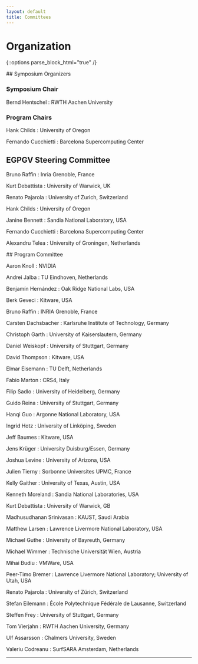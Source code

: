 ```yaml
---
layout: default
title: Committees
---
```


# Organization

{::options parse_block_html="true" /}

<div class="left">
## Symposium Organizers

### Symposium Chair

Bernd Hentschel
: RWTH Aachen University

### Program Chairs

Hank Childs
: University of Oregon

Fernando Cucchietti
: Barcelona Supercomputing Center

## EGPGV Steering Committee

Bruno Raffin
: Inria Grenoble, France

Kurt Debattista
: University of Warwick, UK

Renato Pajarola
: University of Zurich, Switzerland

Hank Childs
: University of Oregon

Janine Bennett
: Sandia National Laboratory, USA

Fernando Cucchietti
: Barcelona Supercomputing Center

Alexandru Telea
: University of Groningen, Netherlands

</div>

<div class="right">
## Program Committee

Aaron Knoll
: NVIDIA

Andrei Jalba
: TU Eindhoven, Netherlands

Benjamín Hernández 
: Oak Ridge National Labs, USA

Berk Geveci
: Kitware, USA

Bruno Raffin
: INRIA Grenoble, France

Carsten Dachsbacher
: Karlsruhe Institute of Technology, Germany

Christoph Garth
: University of Kaiserslautern, Germany

Daniel Weiskopf
: University of Stuttgart, Germany

David Thompson
: Kitware, USA

Elmar Eisemann
: TU Delft, Netherlands

Fabio Marton
: CRS4, Italy

Filip Sadlo
: University of Heidelberg, Germany

Guido Reina
: University of Stuttgart, Germany

Hanqi Guo
: Argonne National Laboratory, USA

Ingrid Hotz
: University of Linköping, Sweden

Jeff Baumes
: Kitware, USA

Jens Krüger
: University Duisburg/­Essen, Germany

Joshua Levine
: University of Arizona, USA

Julien Tierny
: Sorbonne Universites UPMC, France

Kelly Gaither
: University of Texas, Austin, USA

Kenneth Moreland
: Sandia National Laboratories, USA

Kurt Debattista
: University of Warwick, GB

Madhusudhanan Srinivasan
: KAUST, Saudi Arabia

Matthew Larsen
: Lawrence Livermore National Laboratory, USA

Michael Guthe
: University of Bayreuth, Germany

Michael Wimmer
: Technische Universität Wien, Austria

Mihai Budiu
: VMWare, USA

Peer-Timo Bremer
: Lawrence Livermore National Laboratory; University of Utah, USA

Renato Pajarola
: University of Zürich, Switzerland

Stefan Eilemann
: École Polytechnique Fédérale de Lausanne, Switzerland

Steffen Frey
: University of Stuttgart, Germany

Tom Vierjahn
: RWTH Aachen University, Germany

Ulf Assarsson
: Chalmers University, Sweden

Valeriu Codreanu
: SurfSARA Amsterdam, Netherlands

</div>

- - -
